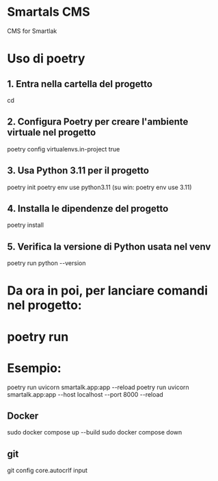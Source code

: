 # Smartals CMS
CMS for Smartlak

# Uso di poetry

## 1. Entra nella cartella del progetto
cd <nome-cartella-progetto>

## 2. Configura Poetry per creare l'ambiente virtuale nel progetto
poetry config virtualenvs.in-project true

## 3. Usa Python 3.11 per il progetto
poetry init
poetry env use python3.11
(su win: poetry env use 3.11)

## 4. Installa le dipendenze del progetto
poetry install

## 5. Verifica la versione di Python usata nel venv
poetry run python --version

# Da ora in poi, per lanciare comandi nel progetto:
#   poetry run <comando>
# Esempio:
poetry run uvicorn smartalk.app:app --reload
poetry run uvicorn smartalk.app:app --host localhost --port 8000 --reload

## Docker

sudo docker compose up --build
sudo docker compose down

## git
git config core.autocrlf input